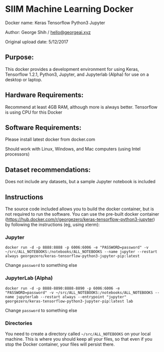 # SIIM Machine Learning Docker

Docker name: Keras Tensorflow Python3 Jupyter

Author: George Shih / hello@georgeai.xyz

Original upload date: 5/12/2017


Purpose:
---

This docker provides a development environment for using Keras, 
Tensorflow 1.2.1, 
Python3, 
Jupyter,
and
Jupyterlab (Alpha)
for use on a desktop or laptop.

Hardware Requirements:
---

Recommend at least 4GB RAM, although more is always better.  Tensorflow is using
CPU for this Docker


Software Requirements:
--

Please install latest docker from docker.com

Should work with Linux, Windows, and Mac computers (using Intel processors)

Dataset recommendations:
---

Does not include any datasets, but a sample Jupyter notebook is included


Instructions
---

The source code included allows you to build the docker container, but is not
required to run the software.  You can use the pre-built docker container 
(https://hub.docker.com/r/georgezero/keras-tensorflow-python3-jupyter)
by following the instructions (eg, using xterm):


### Jupyter 

```
docker run -d -p 8888:8888 -p 6006:6006 -e "PASSWORD=password" -v ~/src/ALL_NOTEBOOKS:/notebooks/ALL_NOTEBOOKS --name jupyter --restart always georgezero/keras-tensorflow-python3-jupyter-pip:latest
```

Change `password` to something else

### JupyterLab (Alpha)

```
docker run -d -p 8888-8890:8888-8890 -p 6006:6006 -e "PASSWORD=password" -v ~/src/ALL_NOTEBOOKS:/notebooks/ALL_NOTEBOOKS --name jupyterlab --restart always --entrypoint "jupyter" georgezero/keras-tensorflow-python3-jupyter-pip:latest lab
```

Change `password` to something else

### Directories

You need to create a directory called `~/src/ALL_NOTEBOOKS` on your local machine.  This is where you should keep all your files, so that even if you stop the Docker container, your files will persist there.

